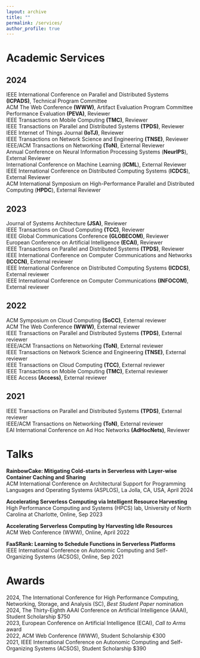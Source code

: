 ```yaml
---
layout: archive
title: ""
permalink: /services/
author_profile: true
---
```


# Academic Services

## 2024

IEEE International Conference on Parallel and Distributed Systems **(ICPADS)**, Technical Program Committee  
ACM The Web Conference **(WWW)**, Artifact Evaluation Program Committee  
Performance Evaluation **(PEVA)**, Reviewer  
IEEE Transactions on Mobile Computing **(TMC)**, Reviewer  
IEEE Transactions on Parallel and Distributed Systems **(TPDS)**, Reviewer  
IEEE Internet of Things Journal **(IoTJ)**, Reviewer  
IEEE Transactions on Network Science and Engineering **(TNSE)**, Reviewer  
IEEE/ACM Transactions on Networking **(ToN)**, External Reviewer  
Annual Conference on Neural Information Processing Systems (**NeurIPS**), External Reviewer  
International Conference on Machine Learning (**ICML**), External Reviewer  
IEEE International Conference on Distributed Computing Systems (**ICDCS**), External Reviewer  
ACM International Symposium on High-Performance Parallel and Distributed Computing (**HPDC**), External Reviewer  

## 2023

Journal of Systems Architecture **(JSA)**, Reviewer  
IEEE Transactions on Cloud Computing **(TCC)**, Reviewer  
IEEE Global Communications Conference **(GLOBECOM)**, Reviewer  
European Conference on Artificial Intelligence **(ECAI)**, Reviewer  
IEEE Transactions on Parallel and Distributed Systems **(TPDS)**, Reviewer  
IEEE International Conference on Computer Communications and Networks **(ICCCN)**, External reviewer  
IEEE International Conference on Distributed Computing Systems **(ICDCS)**, External reviewer  
IEEE International Conference on Computer Communications **(INFOCOM)**, External reviewer

## 2022

ACM Symposium on Cloud Computing **(SoCC)**, External reviewer   
ACM The Web Conference **(WWW)**, External reviewer   
IEEE Transactions on Parallel and Distributed Systems **(TPDS)**, External reviewer   
IEEE/ACM Transactions on Networking **(ToN)**, External reviewer   
IEEE Transactions on Network Science and Engineering **(TNSE)**, External reviewer   
IEEE Transactions on Cloud Computing **(TCC)**, External reviewer  
IEEE Transactions on Mobile Computing **(TMC)**, External reviewer   
IEEE Access **(Access)**, External reviewer

## 2021

IEEE Transactions on Parallel and Distributed Systems **(TPDS)**, External reviewer   
IEEE/ACM Transactions on Networking **(ToN)**, External reviewer   
EAI International Conference on Ad Hoc Networks **(AdHocNets)**, Reviewer  

# Talks

**RainbowCake: Mitigating Cold-starts in Serverless with Layer-wise Container Caching and Sharing**  
ACM International Conference on Architectural Support for Programming Languages and Operating Systems (ASPLOS), La Jolla, CA, USA, April 2024

**Accelerating Serverless Computing via Intelligent Resource Harvesting**  
High Performance Computing and Systems (HPCS) lab, University of North Carolina at Charlotte, Online, Sep 2023

**Accelerating Serverless Computing by Harvesting Idle Resources**  
ACM Web Conference (WWW), Online, April 2022

**FaaSRank: Learning to Schedule Functions in Serverless Platforms**  
IEEE International Conference on Autonomic Computing and Self-Organizing Systems (ACSOS), Online, Sep 2021


# Awards

2024, The International Conference for High Performance Computing, Networking, Storage, and Analysis (SC), *Best Student Paper* nomination  
2024, The Thirty-Eighth AAAI Conference on Artificial Intelligence (AAAI), Student Scholarship $750  
2023, European Conference on Artificial Intelligence (ECAI), *Call to Arms* award  
2022, ACM Web Conference (WWW), Student Scholarship €300  
2021, IEEE International Conference on Autonomic Computing and Self-Organizing Systems (ACSOS), Student Scholarship $390  

